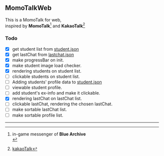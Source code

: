 ## MomoTalkWeb

This is a MomoTalk for web,<br>
inspired by **MomoTalk**[^1] and **KakaoTalk**[^2]

### Todo
- [x] get student list from [student.json](./json/students.json)
- [x] get lastChat from [lastchat.json](./json/lastchat.json)
- [x] make progressBar on init.
- [x] make student image load checker.
- [x] rendering students on student list.
- [ ] clickable students on student list.
- [ ] Adding students' profile data to [student.json](./json/students.json)
- [ ] viewable student profile.
- [ ] add student's ex-info and make it clickable.
- [x] rendering lastChat on lastChat list.
- [ ] clickable lastChat, rendering the chosen lastChat.
- [ ] make sortable lastChat list.
- [ ] make sortable profile list.

---
[^1]: in-game messenger of **Blue Archive**<br>
[^2]:[kakaoTalk](https://en.m.wikipedia.org/wiki/KakaoTalk)
